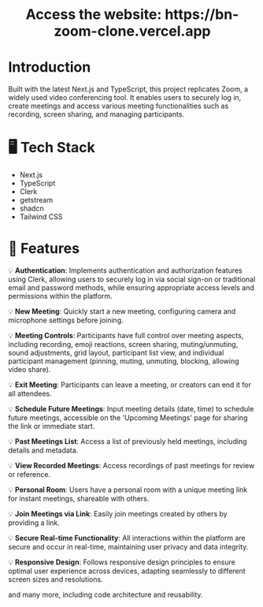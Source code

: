 <h1 align="center">Access the website: https://bn-zoom-clone.vercel.app</h1>

# Introduction
Built with the latest Next.js and TypeScript, this project replicates Zoom, a widely used video conferencing tool. It enables users to securely log in, create meetings and access various meeting functionalities such as recording, screen sharing, and managing participants.


# 🖥️ Tech Stack

- Next.js
- TypeScript
- Clerk
- getstream
- shadcn
- Tailwind CSS

# 💎 Features

💡 **Authentication**: Implements authentication and authorization features using Clerk, allowing users to securely log in via social sign-on or traditional email and password methods, while ensuring appropriate access levels and permissions within the platform.

💡 **New Meeting**: Quickly start a new meeting, configuring camera and microphone settings before joining.

💡 **Meeting Controls**: Participants have full control over meeting aspects, including recording, emoji reactions, screen sharing, muting/unmuting, sound adjustments, grid layout, participant list view, and individual participant management (pinning, muting, unmuting, blocking, allowing video share).

💡 **Exit Meeting**: Participants can leave a meeting, or creators can end it for all attendees.

💡 **Schedule Future Meetings**: Input meeting details (date, time) to schedule future meetings, accessible on the 'Upcoming Meetings' page for sharing the link or immediate start.

💡 **Past Meetings List**: Access a list of previously held meetings, including details and metadata.

💡 **View Recorded Meetings**: Access recordings of past meetings for review or reference.

💡 **Personal Room**: Users have a personal room with a unique meeting link for instant meetings, shareable with others.

💡 **Join Meetings via Link**: Easily join meetings created by others by providing a link.

💡 **Secure Real-time Functionality**: All interactions within the platform are secure and occur in real-time, maintaining user privacy and data integrity.

💡 **Responsive Design**: Follows responsive design principles to ensure optimal user experience across devices, adapting seamlessly to different screen sizes and resolutions.

and many more, including code architecture and reusability. 


<!-- This is a [Next.js](https://nextjs.org/) project bootstrapped with [`create-next-app`](https://github.com/vercel/next.js/tree/canary/packages/create-next-app).

## Getting Started

First, run the development server:

```bash
npm run dev
# or
yarn dev
# or
pnpm dev
# or
bun dev
```

Open [http://localhost:3000](http://localhost:3000) with your browser to see the result.

You can start editing the page by modifying `app/page.tsx`. The page auto-updates as you edit the file.

This project uses [`next/font`](https://nextjs.org/docs/basic-features/font-optimization) to automatically optimize and load Inter, a custom Google Font.

## Learn More

To learn more about Next.js, take a look at the following resources:

- [Next.js Documentation](https://nextjs.org/docs) - learn about Next.js features and API.
- [Learn Next.js](https://nextjs.org/learn) - an interactive Next.js tutorial.

You can check out [the Next.js GitHub repository](https://github.com/vercel/next.js/) - your feedback and contributions are welcome!

## Deploy on Vercel

The easiest way to deploy your Next.js app is to use the [Vercel Platform](https://vercel.com/new?utm_medium=default-template&filter=next.js&utm_source=create-next-app&utm_campaign=create-next-app-readme) from the creators of Next.js.

Check out our [Next.js deployment documentation](https://nextjs.org/docs/deployment) for more details.


Access the website: https://bn-zoom-clone.vercel.app

-->
